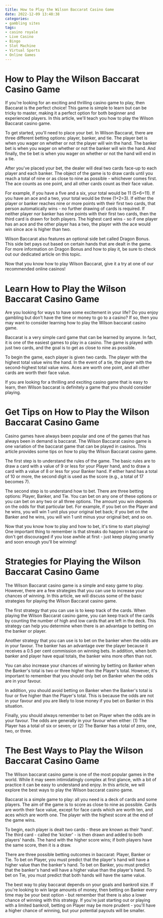 ```yaml
---
title: How to Play the Wilson Baccarat Casino Game
date: 2022-12-09 13:48:38
categories:
- gambling sites
tags:
- casino royale
- Live Casino
- Bingo
- Slot Machine
- Virtual Sports
- Online Games
---
```



#  How to Play the Wilson Baccarat Casino Game

If you're looking for an exciting and thrilling casino game to play, then Baccarat is the perfect choice! This game is simple to learn but can be tricky to master, making it a perfect option for both beginner and experienced players. In this article, we'll teach you how to play the Wilson Baccarat casino game.

To get started, you'll need to place your bet. In Wilson Baccarat, there are three different betting options: player, banker, and tie. The player bet is when you wager on whether or not the player will win the hand. The banker bet is when you wager on whether or not the banker will win the hand. And finally, the tie bet is when you wager on whether or not the hand will end in a tie.

After you've placed your bet, the dealer will deal two cards face-up to each player and each banker. The object of the game is to draw cards until you reach a total of nine or as close to nine as possible - whichever comes first. The ace counts as one point, and all other cards count as their face value.

For example, if you have a five and a six, your total would be 11 (5+6=11). If you have an ace and a two, your total would be three (1+2=3). If either the player or banker reaches nine or more points with their first two cards, that person automatically wins - no further drawing of cards is required. If neither player nor banker has nine points with their first two cards, then the third card is drawn for both players. The highest card wins - so if one player has an ace and the other player has a two, the player with the ace would win since ace is higher than two.

Wilson Baccarat also features an optional side bet called Dragon Bonus. This side bet pays out based on certain hands that are dealt in the game. For more information on Dragon Bonus and how to play it, be sure to check out our dedicated article on this topic.

Now that you know how to play Wilson Baccarat, give it a try at one of our recommended online casinos!

#  Learn How to Play the Wilson Baccarat Casino Game

Are you looking for ways to have some excitement in your life? Do you enjoy gambling but don’t have the time or money to go to a casino? If so, then you may want to consider learning how to play the Wilson baccarat casino game.

Baccarat is a very simple card game that can be learned by anyone. In fact, it is one of the easiest games to play in a casino. The game is played with just two cards, and the goal is to get as close to nine as possible.

To begin the game, each player is given two cards. The player with the highest total value wins the hand. In the event of a tie, the player with the second-highest total value wins. Aces are worth one point, and all other cards are worth their face value.

If you are looking for a thrilling and exciting casino game that is easy to learn, then Wilson baccarat is definitely a game that you should consider playing.

#  Get Tips on How to Play the Wilson Baccarat Casino Game 

Casino games have always been popular and one of the games that has always been in demand is baccarat. The Wilson Baccarat casino game is one variation of the baccarat game that can be played in casinos. This article provides some tips on how to play the Wilson Baccarat casino game.

The first step is to understand the rules of the game. The basic rules are to draw a card with a value of 9 or less for your Player hand, and to draw a card with a value of 8 or less for your Banker hand. If either hand has a total of 10 or more, the second digit is used as the score (e.g., a total of 17 becomes 7). 

The second step is to understand how to bet. There are three betting options: Player, Banker, and Tie. You can bet on any one of these options or you can bet on any two or all three options. The amount you win depends on the odds for that particular bet. For example, if you bet on the Player and he wins, you will win 1 unit plus your original bet back; if you bet on the Banker and he wins, you will win 1 unit minus your original bet; and so on. 

Now that you know how to play and how to bet, it's time to start playing! One important thing to remember is that streaks do happen in baccarat so don't get discouraged if you lose awhile at first - just keep playing smartly and soon enough you'll be winning!

#  Strategies for Playing the Wilson Baccarat Casino Game

The Wilson Baccarat casino game is a simple and easy game to play. However, there are a few strategies that you can use to increase your chances of winning. In this article, we will discuss some of the basic strategies for playing the Wilson Baccarat casino game.

The first strategy that you can use is to keep track of the cards. When playing the Wilson Baccarat casino game, you can keep track of the cards by counting the number of high and low cards that are left in the deck. This strategy can help you determine when there is an advantage to betting on the banker or player.

Another strategy that you can use is to bet on the banker when the odds are in your favour. The banker has an advantage over the player because it receives a 0.5 per cent commission on winning bets. In addition, when both banker and player have equal totals, the banker wins more often than not.

You can also increase your chances of winning by betting on Banker when the Banker's total is two or three higher than the Player's total. However, it's important to remember that you should only bet on Banker when the odds are in your favour.

In addition, you should avoid betting on Banker when the Banker's total is four or five higher than the Player's total. This is because the odds are not in your favour and you are likely to lose money if you bet on Banker in this situation.

Finally, you should always remember to bet on Player when the odds are in your favour. The odds are generally in your favour when either: (1) The Player has a total of six or seven; or (2) The Banker has a total of zero, one, two, or three.

#  The Best Ways to Play the Wilson Baccarat Casino Game

The Wilson baccarat casino game is one of the most popular games in the world. While it may seem intimidatingly complex at first glance, with a bit of practice it can be easy to understand and enjoy. In this article, we will explore the best ways to play the Wilson baccarat casino game.

Baccarat is a simple game to play: all you need is a deck of cards and some players. The aim of the game is to score as close to nine as possible. Cards are worth their face value, except for face cards which are worth ten, and aces which are worth one. The player with the highest score at the end of the game wins.

To begin, each player is dealt two cards - these are known as their 'hand'. The third card - called the 'kicker' - is then drawn and added to both players' hands. The hand with the higher score wins; if both players have the same score, then it is a draw.

There are three possible betting outcomes in baccarat: Player, Banker or Tie. To bet on Player, you must predict that the player's hand will have a higher value than the banker's hand. To bet on Banker, you must predict that the banker's hand will have a higher value than the player's hand. To bet on Tie, you must predict that both hands will have the same value.

The best way to play baccarat depends on your goals and bankroll size. If you're looking to win large amounts of money, then betting on Banker every time may be your best option - but remember that there is also a lower chance of winning with this strategy. If you're just starting out or playing with a limited bankroll, betting on Player may be more prudent - you'll have a higher chance of winning, but your potential payouts will be smaller.